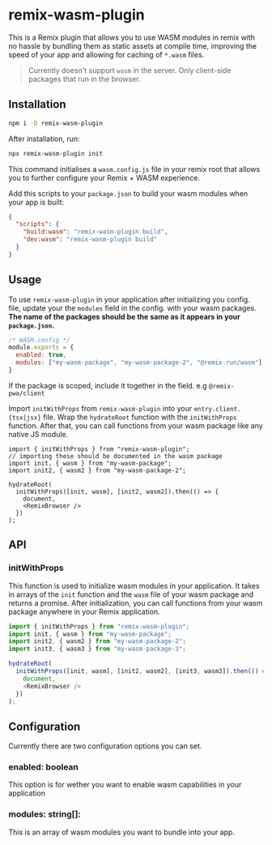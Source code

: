 # remix-wasm-plugin

This is a Remix plugin that allows you to use WASM modules in remix with no hassle by bundling them as static assets
at compile time, improving the speed of your app and allowing for caching of `*.wasm` files.

> Currently doesn't support `wasm` in the server. Only client-side packages that run in the browser.

## Installation

```sh
npm i -D remix-wasm-plugin
```

After installation, run:

```sh
npx remix-wasm-plugin init
```

This command initialises a `wasm.config.js` file in your remix root that allows you to further configure
your Remix + WASM experience.

Add this scripts to your `package.json` to build your wasm modules when your app is built:

```json
{
  "scripts": {
    "build:wasm": "remix-wasm-plugin build",
    "dev:wasm": "remix-wasm-plugin build"
  }
}
```

## Usage

To use `remix-wasm-plugin` in your application after initializing you config. file, update your
the `modules` field in the config. with your wasm packages. **The name of the packages should be the same as it appears in your `package.json`.**

```js
/* WASM.config */
module.exports = {
  enabled: true,
  modules: ["my-wasm-package", "my-wasm-package-2", "@remix-run/wasm"]
}
```

If the package is scoped, include it together in the field. e.g `@remix-pwa/client`

Import `initWithProps` from `remix-wasm-plugin` into your `entry.client.{tsx|jsx}` file. Wrap the `hydrateRoot` function with the
`initWithProps` function. After that, you can call functions from your wasm package like any native JS module.

```tsx
import { initWithProps } from "remix-wasm-plugin";
// importing these should be documented in the wasm package
import init, { wasm } from "my-wasm-package"; 
import init2, { wasm2 } from "my-wasm-package-2";

hydrateRoot(
  initWithProps([init, wasm], [init2, wasm2]).then(() => {
    document, 
    <RemixBrowser />
  })
);
```

## API

### initWithProps

This function is used to initialize wasm modules in your application. It takes in arrays of the `init` function and the `wasm` file of your wasm package and returns a promise. After initialization, you can call functions from your wasm package anywhere in your Remix application.

```ts
import { initWithProps } from "remix-wasm-plugin";
import init, { wasm } from "my-wasm-package";
import init2, { wasm2 } from "my-wasm-package-2";
import init3, { wasm3 } from "my-wasm-package-3";

hydrateRoot(
  initWithProps([init, wasm], [init2, wasm2], [init3, wasm3]).then(() => {
    document, 
    <RemixBrowser />
  })
);
```

## Configuration

Currently there are two configuration options you can set.

### enabled: boolean

This option is for wether you want to enable wasm capabilities in your application

### modules: string[]:

This is an array of wasm modules you want to bundle into your app.
